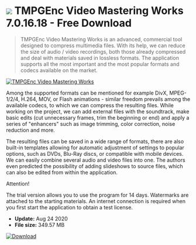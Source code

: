 # ![](https://cdn.softexe.net/static/icon/e/tmpgenc-video-mastering-works-8713.png) TMPGEnc Video Mastering Works 7.0.16.18 - Free Download

> TMPGEnc Video Mastering Works is an advanced, commercial tool designed to compress multimedia files. With its help, we can reduce the size of audio / video recordings, both those already compressed and deal with materials saved in lossless formats. The application supports all the most important and the most popular formats and codecs available on the market.

[![TMPGEnc Video Mastering Works](https://gallery.dpcdn.pl/imgc/Tools/58432/g_-_420x350_1.5_-_x20150423174143_0.jpg)](https://softexe.net/win/multimedia/video/tmpgenc-video-mastering-works:hgpc.html)

Among the supported formats can be mentioned for example DivX, MPEG-1/2/4, H.264, MOV, or Flash animations - similar freedom prevails among the available codecs, to which we can compress the resulting files. While working on the project, we can add external files with the soundtrack, make basic edits (cut unnecessary frames, trim the beginning or end) and apply a series of "enhancers" such as image trimming, color correction, noise reduction and more.
 
 The resulting files can be saved in a wide range of formats, there are also built-in templates allowing for automatic adjustment of settings to popular options, such as DVDs, Blu-Ray discs, or compatible with mobile devices. We can easily combine several audio and video files into one. The authors even predicted the possibility of adding slideshows to source files, which can also be edited from within the application.
 
 Attention!
 
 The trial version allows you to use the program for 14 days. Watermarks are attached to the starting materials.
 An internet connection is required when you first start the application to obtain a test license.


- **Update:** Aug 24 2020
- **File size:** 349.57 MB

[![Download](https://cdn.softexe.net/static/img/download.png)](https://softexe.net/win/multimedia/video/tmpgenc-video-mastering-works:hgpc.html)

